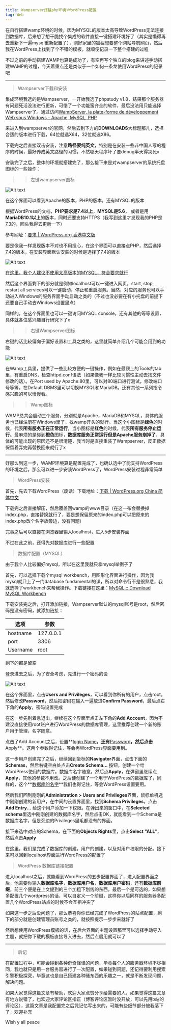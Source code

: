 ```yaml
---
title: Wampserver搭建php环境+WordPress配置
tag: Web
---
```


在自行搭建wamp环境的时候，因为MYSQL的版本太高导致WordPress无法连接到数据库，后来想了想干脆找个集成的软件直接一键搭建环境好了（其实是懒得再去重新下一遍mysql重新配置了），刚好家里的狐狸想要整个网站导航网页，然后我在WordPress上找到了个不错的模板，就顺便记录一下整个搭建的过程

不过之前的手动搭建WAMP也算是成功了，有空再写个独立的blog来讲述手动搭建WAMP的过程，今天着重点还是类似于一个如何一条龙使用WordPress的记录吧
<!--more-->

---

> Wampserver下载和安装

集成环境我选的是Wampserver，一开始我选了phpstudy v1.8，结果那个服务器有问题死活没法进行更新，可惜了一个功能蛮齐全的软件，最后没法用只能选择Wampserver了。通过访问[WampServer, la plate-forme de développement Web sous Windows - Apache, MySQL, PHP](https://www.wampserver.com/en/)

来进入到wampserver的官网，然后去到下方的**DOWNLOADS**大标题那儿，选择合适的版本进行下载，64位就选X64，32位就选X86。

下载完之后直接双击安装，注意**路径要纯英文**，特别是在安装一些非中国人写的程序的时候，最好养成英文路径的习惯，不然哪天程序坏了要debug半天得哭死x

安装完了之后，整体的环境就搭建完了，那么接下来是对wampserver的系统托盘图标的一些操作：

> > 左键wampserver图标

![Alt text](/assets/images/2021-11-13/1.png "wampserver界面")

在这个界面可以看到Apache的版本，PHP的版本，还有MYSQL的版本

根据WordPress的文档，**PHP要求是7.4以上**，**MYSQL是5.6**， 或者是用**MariaDB10.1以上**的版本，同时还要支持HTTPS（我写到这里才发现我的PHP是7.3的，回头我得去更新一下）

参考网址：[要求 | WordPress.org 香港中文版](https://zh-hk.wordpress.org/about/requirements/)

要是像我一样发现版本不对也不用担心，在这个界面可以直接点PHP，然后选择7.4的版本，在安装界面默认安装的时候是选择了7.4的版本

![Alt text](/assets/images/2021-11-13/2.png "PHP版本选择")

<u>在这里，我个人建议不使用太高版本的MYSQL，符合要求就行</u>

然后这个界面剩下的部分就是例如localhost可以一键进入网页，start, stop, restart all services可以一键启动，停止和重启服务。当然，对应的服务也可以手动进入Windows的服务界面手动启动之类的（不过也没必要在有小托盘的前提下还要自己手动去Windows设置里点）

同样的，在这个界面里也可以一键访问MYSQL console，还有其他的等等设置，具体就各位感兴趣自行研究下了x

> > 右键Wampserver图标

右键的话比较偏向于偏好设置和工具之类的，这里就简单介绍几个可能会用到的功能

![Alt text](/assets/images/2021-11-13/3.png "Wamp 工具")

在Wamp工具里，提供了一些比较方便的一键操作，例如在最顶上的Tools的tab里，有重启DNS，检查httpd.conf语法（如果像我一样比较习惯性主动去找文件修改的话）。在Port used by Apache:80里，可以对80端口进行测试，修改端口号等等。在Default DBMS里可以切换MYSQL和MariaDB。还有其他一系列指令感兴趣的可以慢慢看。

> > Wamp图标

WAMP总共会启动三个服务，分别就是Apache，MariaDB和MYSQL，具体的服务也已经注册在Windows里了，找wamp开头的就行。当这个小图标是**绿色**的时候，代表**所有服务正在正常运行**，当小图标是**红色**的时候，代表**所有服务停止运行**。最麻烦的是碰到**橙色**图标，**数据库服务正常运行但是Apache服务崩掉了**，具体的可能出现的原因还不是很清楚，我当时是直接重装了Wampserver，反正数据保留着弄完再替换回来就行了x

---

好那么到这一步，WAMP环境算是配置完成了，也确认选中了能支持WordPress的环境之后，那么可以进一步安装WordPress了，WordPress安装过程非常简单

> WordPress安装

首先，先去下载WordPress（废话）下载地址：[下载 | WordPress.org China 简体中文](https://cn.wordpress.org/download/)

下载完之后直接解压，然后覆盖回wamp的www目录（在这一布会替换掉index.php，直接替换就行了，要是想保留原来的index.php可以把原来的index.php改个名字放旁边，没有问题）

完事之后可以直接在浏览器里输入localhost，进入5步安装界面

不过在此之前，还得先对数据库进行一些配置

> 数据库配置（MYSQL）

由于我个人比较偏好mysql，所以在这里我就只拿mysql举例子了

首先，可以选择下载个mysql workbench，用图形化界面进行操作，因为我mysql就只上了一门database fundamental的课，所以对命令行不是很熟悉，我就选择了workbench来帮我操作。下载链接在这里：[MySQL :: Download MySQL Workbench](https://dev.mysql.com/downloads/workbench/)

下载安装完之后，打开添加链接，Wampserver默认的mysql账号是root，然后密码是没有密码，就添加链接：

| 选项     | 参数      |
| -------- | --------- |
| hostname | 127.0.0.1 |
| port     | 3306      |
| Username | root      |

剩下的都是留空

登录进去之后，为了安全考虑，先进行一个密码的设

![Alt text](/assets/images/2021-11-13/4.png "Administration界面")

在这个界面里，点击**Users and Privileges**，可以看到你所有的用户，点击root，然后修改**Password**，然后把密码在输入一遍放进**Confirm Password**，最后点右下角的**Apply**，密码设置完成

在这一步先别着急退出，继续在这个界面里点击左下角的**Add Account**，因为不建议直接使用root账户进行WordPress的数据库管理，这里推荐创建一个新的账户用于管理，名字随意。

点击了Add Account之后，设置**<u>login Name</u>**，还有**<u>Password</u>**，然后点击**Apply**。这两个参数得记住，等会再WordPress界面要用到。

这一步用户创建完了之后，继续回到坐标的**Navigator**界面，点击下面的**Schemas**，然后右键空白处点击**Create Schema...** 按钮，创建一个给WordPress使用的数据库。数据库名字随意，然后点**Apply**，在弹窗里继续点**Apply**，其他的参数不用改。之后便创建了一个用于WordPress的数据库了，同样的，这个**<u>数据库的名字</u>**我们也得记住，等会WordPress设置要用。

然后我们回到刚刚的**Administration > Users and Privileges**界面，鼠标单机选中刚刚创建的新用户，在中间的设置界面里，找到**Schema Privileges**，点击**Add Entry...** 给这个用户添加一下权限。在弹出来的窗口中，在**Selected schema**里选中刚刚创建的数据库名字，然后点击OK，就能看到一个Schema是数据库名字，但是旁边的Privileges里毛都没有的界面。

接下来选中对应的Schema，在下面的**Objects Rights**里，点击**Select "ALL"**，然后点击**Apply**

在这里，我们是完成了数据库的创建，用户的创建，以及对用户权限的分配。接下来可以回到localhost界面进行WordPress的配置了

> WordPress 数据库链接配置

进入localhost之后，就能看到WordPress的五步配置界面了，进入配置界面之后，他需要你输入**数据库名字**，**数据库用户名**，**数据库用户密码**，还有**数据库前缀**，前三个便是在上文提到的三个加粗下划线的东西，最后一个是可选的，如果想多配置几个wordpress的话，可以自定义一个前缀，这样你以后同样的服务器多配置几个WordPress站点的时候不会互相冲突了

如果这一步之后没问题了，那么恭喜你你已经完成了WordPress的站点配置，剩下的部分就是创建管理员账号之类的，就按照提示一步步来就好了

然后想使用WordPress模板的话，在后台界面的主题设置那里可以选择手动导入主题，就把你下载的模板直接导入进去，然后点启用就可以了

---

> 后记

在配置过程中，可能会碰到各种奇奇怪怪的问题，毕竟每个人的服务器环境不尽相同，我也就只是用一台服务器进行了一次配置，如果碰到问题，还记得要利用搜索引擎积极探究，毕竟这也是自己搭建各种骚东西的乐趣之一，就是不断发现问题，解决问题。

如果大家觉得这篇文章有帮助，欢迎大家点赞分享给需要的人，如果觉得这篇文章有地方说错了，也欢迎大家评论区指正（博客评论区暂时没开放，可以先用b站的评论区），这篇文章是我配置完之后凭记忆写出来的，可能有些细节部分被我落下了，欢迎补充

Wish y all peace